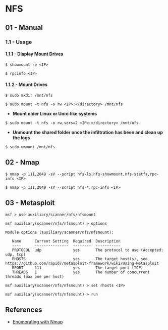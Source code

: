# NFS

## 01 - Manual

### 1.1 - Usage

#### 1.1.1 - Display Mount Drives

`$ showmount -e <IP>`

`$ rpcinfo <IP>`

#### 1.1.2 - Mount Drives

`$ sudo mkdir /mnt/nfs`

`$ sudo mount -t nfs -o rw <IP>:</directory> /mnt/nfs`

- **Mount older Linux or Unix-like systems**

`$ sudo mount -t nfs -o rw,vers=2 <IP>:</directory> /mnt/nfs`

- **Unmount the shared folder once the infiltration has been and clean up the logs**

`$ sudo umount /mnt/nfs`

## 02 - Nmap

`$ nmap -p 111,2049 -sV --script nfs-ls,nfs-showmount,nfs-statfs,rpc-info <IP>`

`$ nmap -p 111,2049 -sV --script nfs-*,rpc-info <IP>`

## 03 - Metasploit

```
msf > use auxiliary/scanner/nfs/nfsmount

msf auxiliary(scanner/nfs/nfsmount) > options

Module options (auxiliary/scanner/nfs/nfsmount):

   Name      Current Setting  Required  Description
   ----      ---------------  --------  -----------
   PROTOCOL  udp              yes       The protocol to use (Accepted: udp, tcp)
   RHOSTS                     yes       The target host(s), see https://github.com/rapid7/metasploit-framework/wiki/Using-Metasploit
   RPORT     111              yes       The target port (TCP)
   THREADS   1                yes       The number of concurrent threads (max one per host)

msf auxiliary(scanner/nfs/nfsmount) > set rhosts <IP>

msf auxiliary(scanner/nfs/nfsmount) > run
```

## References

- [Enumerating with Nmap](https://materials.rangeforce.com/tutorial/2020/01/30/Enumerating-with-Nmap/)